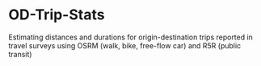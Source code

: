 # OD-Trip-Stats

Estimating distances and durations for origin-destination trips reported in travel surveys using OSRM (walk, bike, free-flow car) and R5R (public transit)

